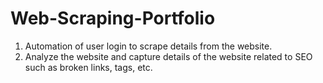 # Web-Scraping-Portfolio

1. Automation of user login to scrape details from the website.
2. Analyze the website and capture details of the website related to SEO such as broken links, tags, etc.
